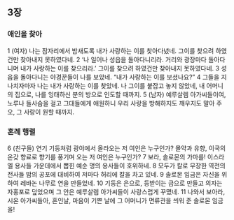 ## 3장
### 애인을 찾아
1 (여자) 나는 잠자리에서 밤새도록 내가 사랑하는 이를 찾아다녔네. 그이를 찾으려 하였건만 찾아내지 못하였다네.
2 ‘나 일어나 성읍을 돌아다니리라. 거리와 광장마다 돌아다니며 내가 사랑하는 이를 찾으리라.’ 그이를 찾으려 하였건만 찾아내지 못하였다네.
3 성읍을 돌아다니는 야경꾼들이 나를 보았네. “내가 사랑하는 이를 보셨나요?”
4 그들을 지나치자마자 나는 내가 사랑하는 이를 찾았네. 나 그이를 붙잡고 놓지 않았네, 내 어머니의 집으로, 나를 잉태하신 분의 방으로 인도할 때까지.
5 (남자) 예루살렘 아가씨들이여, 노루나 들사슴을 걸고 그대들에게 애원하니 우리 사랑을 방해하지도 깨우지도 말아 주오, 그 사랑이 원할 때까지.
### 혼례 행렬
6 (친구들) 연기 기둥처럼 광야에서 올라오는 저 여인은 누구인가? 몰약과 유향, 이국의 온갖 향료로 향기를 풍기며 오는 저 여인은 누구인가?
7 보라, 솔로몬의 가마를! 이스라엘 용사들 가운데에서 뽑힌 예순 명의 용사들이 호위하네.
8 모두가 칼로 무장한 역전의 전사들 밤의 공포에 대비하여 저마다 허리에 칼을 차고 있네.
9 솔로몬 임금은 자신을 위하여 레바논 나무로 연을 만들었네.
10 기둥은 은으로, 등받이는 금으로 만들고 의자는 자홍포로 덮었으며 그 안은 예루살렘 아가씨들이 사랑스럽게 꾸몄네.
11 나와서 보아라, 시온 아가씨들아, 혼인날, 마음이 기쁜 날에 그 어머니가 면류관을 씌워 준 솔로몬 임금을!
